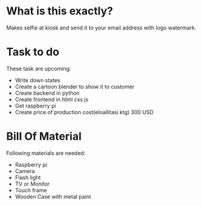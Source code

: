 # What is this exactly?
Makes selfie at kiosk and send it to your email address with logo watermark.

# Task to do
These task are upcoming:
* Write down states
* Create a cartoon blender to show it to customer
* Create backend in python
* Create frontend in html css js
* Get raspberry pi
* Create price of production cost(eloallitasi ktg) 300 USD

# Bill Of Material
Following materials are needed:
* Raspberry pi
* Camera
* Flash light
* TV or Monitor
* Touch frame
* Wooden Case with metal paint

